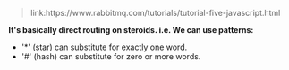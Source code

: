 <blockquote>link:https://www.rabbitmq.com/tutorials/tutorial-five-javascript.html</blockquote>

<b>It's basically direct routing on steroids. i.e. We can use patterns:</b>

- '\*' (star) can substitute for exactly one word.
- '#' (hash) can substitute for zero or more words.
